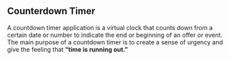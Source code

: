 ## Counterdown Timer

A countdown timer application is a virtual clock that counts down from a certain date or number to indicate the end or beginning of an offer or event. 
The main purpose of a countdown timer is to create a sense of urgency and give the feeling that <b>“time is running out.”</b>
